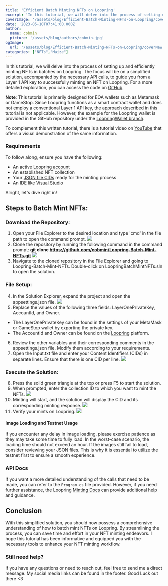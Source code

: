 ```yaml
---
title: 'Efficient Batch Minting NFTs on Loopring'
excerpt: 'In this tutorial, we will delve into the process of setting up and efficiently minting NFTs in batches on Loopring. The focus will be on a simplified solution, accompanied by the necessary API calls, to guide you from a Layer 1 API key to successfully minting an NFT on Loopring...'
coverImage: '/assets/blog/Efficient-Batch-Minting-NFTs-on-Loopring/coverNew.jpg'
date: '2023-05-10T07:41:00.000Z'
author:
  name: cobmin
  picture: '/assets/blog/authors/cobmin.jpg'
ogImage:
  url: '/assets/blog/Efficient-Batch-Minting-NFTs-on-Loopring/coverNew.jpg'
categories: ["NFTs","Maize"]
---
```


In this tutorial, we will delve into the process of setting up and efficiently minting NFTs in batches on Loopring. The focus will be on a simplified solution, accompanied by the necessary API calls, to guide you from a Layer 1 API key to successfully minting an NFT on Loopring. For a more detailed exploration, you can access the code on [GitHub](https://github.com/cobmin/Loopring-Batch-Mint-NFTs).

**Note**: This tutorial is primarily designed for EOA wallets such as Metamask or GameStop. Since Loopring functions as a smart contract wallet and does not employ a conventional Layer 1 API key, the approach described in this tutorial is not applicable. However, the example for the Loopring wallet is provided in the GitHub repository under the [LoopringWallet branch](https://github.com/cobmin/Loopring-Batch-Mint-NFTs/tree/LoopringWallet).

To complement this written tutorial, there is a tutorial video on [YouTube](https://youtu.be/NsUHpT_mm7M) that offers a visual demonstration of the same information.

### Requirements
To follow along, ensure you have the following:
- An active [Loopring account](https://loopring.io/#/)
- An established NFT collection
- Your [JSON file CIDs](https://docs.ipfs.tech/concepts/content-addressing/) ready for the minting process
- An IDE like [Visual Studio](https://visualstudio.microsoft.com/downloads/)

Alright, let's dive right in!

## Steps to Batch Mint NFTs:
### Download the Repository: 
1. Open your File Explorer to the desired location and type 'cmd' in the file path to open the command prompt.
![](/assets/blog/Efficient-Batch-Minting-NFTs-on-Loopring/FilePath.gif)
2. Clone the repository by running the following command in the command prompt: **git clone https://github.com/cobmin/Loopring-Batch-Mint-NFTs.git**
![](/assets/blog/Efficient-Batch-Minting-NFTs-on-Loopring/CommandPrompt.gif)
3. Navigate to the cloned repository in the File Explorer and going to Loopring-Batch-Mint-NFTs. Double-click on LoopringBatchMintNFTs.sln to open the solution.
### File Setup:
4. In the Solution Explorer, expand the project and open the appsettings.json file.
![](/assets/blog/Efficient-Batch-Minting-NFTs-on-Loopring/SolutionExplorer.jpg)
5. Replace the values of the following three fields: LayerOnePrivateKey, AccountId, and Owner.
- The LayerOnePrivateKey can be found in the settings of your MetaMask or GameStop wallet by exporting the private key. 
- The AccountId and Owner can be found on the [Loopring](https://loopring.io/#/) platform. 
6. Review the other variables and their corresponding comments in the appsettings.json file. Modify them according to your requirements. 
7. Open the Input.txt file and enter your Content Identifiers (CIDs) in separate lines. Ensure that there is one CID per line.
![](/assets/blog/Efficient-Batch-Minting-NFTs-on-Loopring/Input.jpg)
### Execute the Solution:
8. Press the solid green triangle at the top or press F5 to start the solution.
9. When prompted, enter the collection ID to which you want to mint the NFTs.
![](/assets/blog/Efficient-Batch-Minting-NFTs-on-Loopring/CollectionId.jpg)
10. Minting will start, and the solution will display the CID and its corresponding minting response.
![](/assets/blog/Efficient-Batch-Minting-NFTs-on-Loopring/MintResponse.jpg)
11. Verify your mints on Loopring.
![](/assets/blog/Efficient-Batch-Minting-NFTs-on-Loopring/CollectionMints.jpg)

#### Image Loading and Testnet Usage
If you encounter any delay in image loading, please exercise patience as they may take some time to fully load. In the worst-case scenario, the loading time should not exceed an hour. If the images still fail to load, consider reviewing your JSON files. This is why it is essential to utilize the testnet first to ensure a smooth experience.

### API Docs
If you want a more detailed understanding of the calls that need to be made, you can refer to the `Program.cs` file provided. However, if you need further assistance, the Loopring [Minting Docs](https://docs-protocol.loopring.io/counterfactual-nft/api-references/mint-nft) can provide additional help and guidance. 

## Conclusion
With this simplified solution, you should now possess a comprehensive understanding of how to batch mint NFTs on Loopring. By streamlining the process, you can save time and effort in your NFT minting endeavors. I hope this tutorial has been informative and equipped you with the necessary tools to enhance your NFT minting workflow.

### Still need help?
If you have any questions or need to reach out, feel free to send me a direct message. My social media links can be found in the footer. Good Luck out there <3 